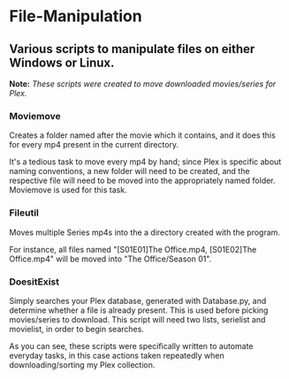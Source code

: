 # File-Manipulation

## Various scripts to manipulate files on either Windows or Linux.

**Note:** *These scripts were created to move downloaded movies/series for Plex.*

### Moviemove

Creates a folder named after the movie which it contains, and it does this for every mp4 present in the current directory.

It's a tedious task to move every mp4 by hand; since Plex is specific about naming conventions, a new folder will need to be created, 
and the respective file will need to be moved into the appropriately named folder. Moviemove is used for this task.

### Fileutil

Moves multiple Series mp4s into the a directory created with the program. 

For instance, all files named "[S01E01]The Office.mp4, [S01E02]The Office.mp4" will be moved into "The Office/Season 01". 

### DoesitExist

Simply searches your Plex database, generated with Database.py, and determine whether a file is already present. This is used before picking movies/series to download.
This script will need two lists, serielist and movielist, in order to begin searches.

As you can see, these scripts were specifically written to automate everyday tasks, in this case actions taken repeatedly when downloading/sorting my Plex collection.
